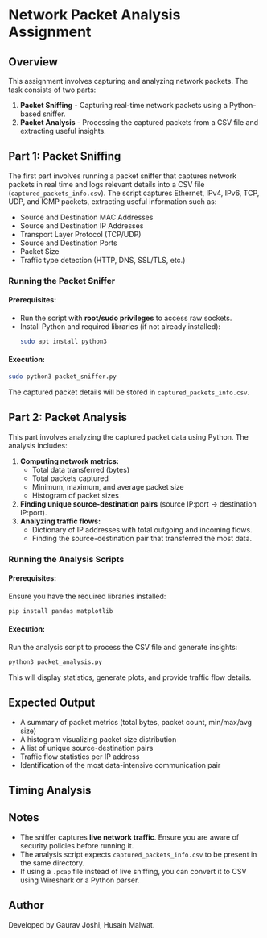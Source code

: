 # Network Packet Analysis Assignment

## Overview
This assignment involves capturing and analyzing network packets. The task consists of two parts:
1. **Packet Sniffing** - Capturing real-time network packets using a Python-based sniffer.
2. **Packet Analysis** - Processing the captured packets from a CSV file and extracting useful insights.

## Part 1: Packet Sniffing
The first part involves running a packet sniffer that captures network packets in real time and logs relevant details into a CSV file (`captured_packets_info.csv`). The script captures Ethernet, IPv4, IPv6, TCP, UDP, and ICMP packets, extracting useful information such as:
- Source and Destination MAC Addresses
- Source and Destination IP Addresses
- Transport Layer Protocol (TCP/UDP)
- Source and Destination Ports
- Packet Size
- Traffic type detection (HTTP, DNS, SSL/TLS, etc.)

### Running the Packet Sniffer
#### Prerequisites:
- Run the script with **root/sudo privileges** to access raw sockets.
- Install Python and required libraries (if not already installed):
  ```sh
  sudo apt install python3
  ```

#### Execution:
```sh
sudo python3 packet_sniffer.py
```
The captured packet details will be stored in `captured_packets_info.csv`.

## Part 2: Packet Analysis
This part involves analyzing the captured packet data using Python. The analysis includes:
1. **Computing network metrics:**
   - Total data transferred (bytes)
   - Total packets captured
   - Minimum, maximum, and average packet size
   - Histogram of packet sizes
2. **Finding unique source-destination pairs** (source IP:port → destination IP:port).
3. **Analyzing traffic flows:**
   - Dictionary of IP addresses with total outgoing and incoming flows.
   - Finding the source-destination pair that transferred the most data.

### Running the Analysis Scripts
#### Prerequisites:
Ensure you have the required libraries installed:
```sh
pip install pandas matplotlib
```

#### Execution:
Run the analysis script to process the CSV file and generate insights:
```sh
python3 packet_analysis.py
```
This will display statistics, generate plots, and provide traffic flow details.

## Expected Output
- A summary of packet metrics (total bytes, packet count, min/max/avg size)
- A histogram visualizing packet size distribution
- A list of unique source-destination pairs
- Traffic flow statistics per IP address
- Identification of the most data-intensive communication pair

## Timing Analysis

## Notes
- The sniffer captures **live network traffic**. Ensure you are aware of security policies before running it.
- The analysis script expects `captured_packets_info.csv` to be present in the same directory.
- If using a `.pcap` file instead of live sniffing, you can convert it to CSV using Wireshark or a Python parser.

## Author
Developed by Gaurav Joshi, Husain Malwat.
